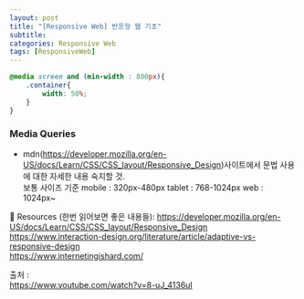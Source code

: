 ```yaml
---
layout: post
title: "[Responsive Web] 반응형 웹 기초"
subtitle: 
categories: Responsive Web
tags: [ResponsiveWeb]
--- 
```

    
```CSS
@media screen and (min-width : 800px){
    .container{
        width: 50%;
    }
}
```

### Media Queries
* mdn(<https://developer.mozilla.org/en-US/docs/Learn/CSS/CSS_layout/Responsive_Design>)사이트에서 문법 사용에 대한 자세한 내용 숙지할 것.  
보통 사이즈 기준
mobile : 320px-480px
tablet : 768-1024px
web : 1024px~

🔗 Resources (한번 읽어보면 좋은 내용들):
<https://developer.mozilla.org/en-US/docs/Learn/CSS/CSS_layout/Responsive_Design>  
<https://www.interaction-design.org/literature/article/adaptive-vs-responsive-design>  
<https://www.internetingishard.com/>





출처 :  
<https://www.youtube.com/watch?v=8-uJ_4136uI>
